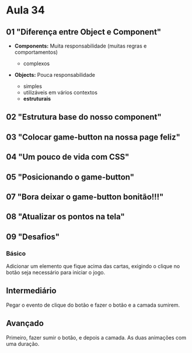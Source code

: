# Aula 34

## 01 "Diferença entre Object e Component"

- **Components:** Muita responsabilidade (muitas regras e comportamentos)
  - complexos

- **Objects:** Pouca responsabilidade
  - simples
  - utilizáveis em vários contextos
  - **estruturais**

## 02 "Estrutura base do nosso component"

## 03 "Colocar game-button na nossa page feliz"

## 04 "Um pouco de vida com CSS"

## 05 "Posicionando o game-button"

## 07 "Bora deixar o game-button bonitão!!!"

## 08 "Atualizar os pontos na tela"

## 09 "Desafios"

### Básico

Adicionar um elemento que fique acima das cartas, exigindo o clique no botão seja necessário para iniciar o jogo.

## Intermediário

Pegar o evento de clique do botão e fazer o botão e a camada sumirem.

## Avançado

Primeiro, fazer sumir o botão, e depois a camada. As duas animações com uma duração.